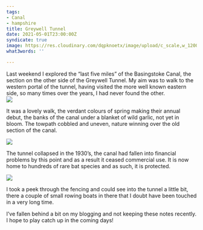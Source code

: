 ```yaml
---
tags:
- Canal
- hampshire
title: Greywell Tunnel
date: 2021-05-01T23:00:00Z
syndicate: true
image: https://res.cloudinary.com/dqpknoetx/image/upload/c_scale,w_1200/v1619983639/31B88CA0-801D-4355-AEDA-09AC51D04C77_xazaa4.jpg
what3words: ''

---
```

Last weekend I explored the “last five miles” of the Basingstoke Canal, the section on the other side of the Greywell Tunnel. My aim was to walk to the western portal of the tunnel, having visited the more well known eastern side, so many times over the years, I had never found the other.  
![](https://res.cloudinary.com/dqpknoetx/image/upload/c_scale,w_1200/v1619986064/102EEA2F-8214-4A25-B95B-24D2CE6F61B7_qvfg1a.jpg)

It was a lovely walk, the verdant colours of spring making their annual debut, the banks of the canal under a blanket of wild garlic, not yet in bloom. The towpath cobbled and uneven, nature winning over the old section of the canal.

![](https://res.cloudinary.com/dqpknoetx/image/upload/c_scale,w_1200/v1619986214/8815BD4F-8F37-4C08-9A54-7C7605F46258_cyw6ym.jpg)

The tunnel collapsed in the 1930’s, the canal had fallen into financial problems by this point and as a result it ceased commercial use. It is now home to hundreds of rare bat species and as such, it is protected.

![](https://res.cloudinary.com/dqpknoetx/image/upload/c_scale,w_1200/v1619986139/B788B734-4400-4F60-AC81-2314D947201E_xzjofk.jpg)

I took a peek through the fencing and could see into the tunnel a little bit, there a couple of small rowing boats in there that I doubt have been touched in a very long time.

I’ve fallen behind a bit on my blogging and not keeping these notes recently. I hope to play catch up in the coming days!